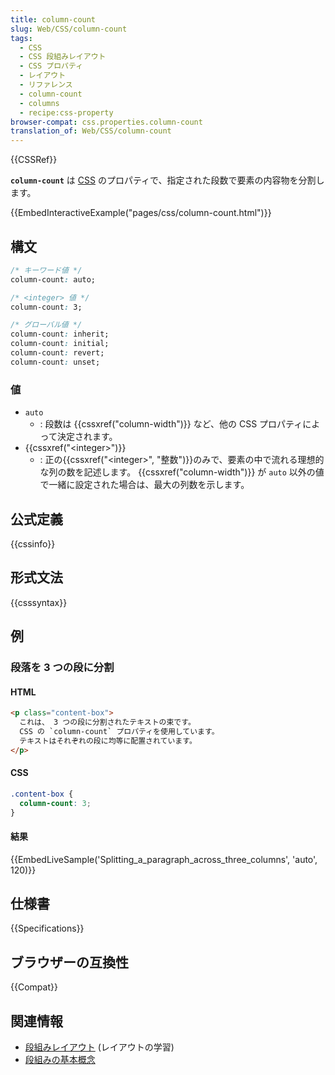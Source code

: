 ```yaml
---
title: column-count
slug: Web/CSS/column-count
tags:
  - CSS
  - CSS 段組みレイアウト
  - CSS プロパティ
  - レイアウト
  - リファレンス
  - column-count
  - columns
  - recipe:css-property
browser-compat: css.properties.column-count
translation_of: Web/CSS/column-count
---
```

{{CSSRef}}

**`column-count`** は [CSS](/ja/docs/Web/CSS) のプロパティで、指定された段数で要素の内容物を分割します。

{{EmbedInteractiveExample("pages/css/column-count.html")}}

## 構文

```css
/* キーワード値 */
column-count: auto;

/* <integer> 値 */
column-count: 3;

/* グローバル値 */
column-count: inherit;
column-count: initial;
column-count: revert;
column-count: unset;
```

### 値

- `auto`
  - : 段数は {{cssxref("column-width")}} など、他の CSS プロパティによって決定されます。
- {{cssxref("&lt;integer&gt;")}}
  - : 正の{{cssxref("&lt;integer&gt;", "整数")}}のみで、要素の中で流れる理想的な列の数を記述します。 {{cssxref("column-width")}} が `auto` 以外の値で一緒に設定された場合は、最大の列数を示します。

## 公式定義

{{cssinfo}}

## 形式文法

{{csssyntax}}

## 例

### 段落を 3 つの段に分割

#### HTML

```html
<p class="content-box">
  これは、 3 つの段に分割されたテキストの束です。
  CSS の `column-count` プロパティを使用しています。
  テキストはそれぞれの段に均等に配置されています。
</p>
```

#### CSS

```css
.content-box {
  column-count: 3;
}
```

#### 結果

{{EmbedLiveSample('Splitting_a_paragraph_across_three_columns', 'auto', 120)}}

## 仕様書

{{Specifications}}

## ブラウザーの互換性

{{Compat}}

## 関連情報

- [段組みレイアウト](/ja/docs/Learn/CSS/CSS_layout/Multiple-column_Layout) (レイアウトの学習)
- [段組みの基本概念](/ja/docs/Web/CSS/CSS_Columns/Basic_Concepts_of_Multicol)
